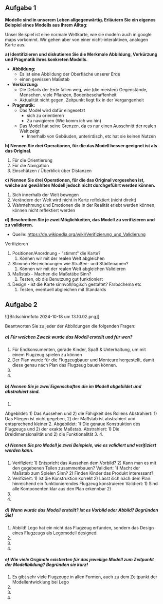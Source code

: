 ## Aufgabe 1

**Modelle sind in unserem Leben allgegenwärtig. Erläutern Sie ein eigenes Beispiel eines Modells aus Ihrem Alltag:** 

Unser Beispiel ist eine normale Weltkarte, wie sie modern auch in google maps vorkommt. Wir gehen aber von einer nicht-interaktiven, analogen Karte aus.

**a) Identifizieren und diskutieren Sie die Merkmale Abbildung, Verkürzung und Pragmatik ihres konkreten Modells.** 

- **Abbildung:**
	- Es ist eine Abbildung der Oberfläche unserer Erde 
	- einen gewissen Maßstab
- **Verkürzung:** 
	- Die Details der Erde fallen weg, wie (die meisten) Gegenstände, Menschen, viele Pflanzen, Bodenbeschaffenheit
	- Aktualität nicht gegen, Zeitpunkt liegt fix in der Vergangenheit
- **Pragmatik:** 
	- Das Model wird dafür eingesetzt 
		- sich zu orientieren
		- Zu navigieren (Wie komm ich wo hin)
	- Das Model hat seine Grenzen, da es nur einen Ausschnitt der realen Welt zeigt
		- Innerhalb von Gebäuden, unterirdisch, etc hat sie keinen Nutzen

**b) Nennen Sie drei Operationen, für die das Modell besser geeignet ist als das Original.** 

1. Für die Orientierung
2. Für die Navigation
3. Einschätzen / Überblick über Distanzen
   
**c) Nennen Sie drei Operationen, für die das Original vorgesehen ist, welche am gewählten Modell jedoch nicht durchgeführt werden können.** 

1. Sich innerhalb der Welt bewegen
2. Verändern der Welt wird nicht in Karte reflektiert (nicht direkt)
3. Wahrnehmung und Emotionen die in der Realität erlebt werden können, können nicht reflektiert werden

**d) Beschreiben Sie je zwei Möglichkeiten, das Modell zu verifizieren und zu validieren.**

- Quelle: https://de.wikipedia.org/wiki/Verifizierung_und_Validierung

Verifizieren
1. Positionen/Anordnung - "stimmt" die Karte?
	1.  Können wir mit der realen Welt abgleichen
2. Stimmen Bezeichnungen wie Straßen- und Städtenamen? 
	1. Können wir mit der realen Welt abgleichen
Validieren
1. Maßstab - Machen die Maßstäbe Sinn?
	1. Testen, ob die Benutzung gut funktioniert
2. Design - ist die Karte sinnvoll/logisch gestaltet? Farbschema etc
	1. Testen, eventuell abgleichen mit Standards

## Aufgabe 2

![[Bildschirmfoto 2024-10-18 um 13.10.02.png]]


Beantworten Sie zu jeder der Abbildungen die folgenden Fragen: 

##### a) Für welchen Zweck wurde das Modell erstellt und für wen? 

1. Für Endkonsumenten, gerade Kinder, Spaß & Unterhaltung, um mit einem Flugzeug spielen zu können
2. Der Plan wurde für die Flugzeugbauer und Monteure hergestellt, damit diese genau nach Plan das Flugzeug bauen können.
3. 
4. 

##### b) Nennen Sie je zwei Eigenschaften die im Modell abgebildet und abstrahiert sind. 

1. 
Abgebildet: 1) Das Aussehen und 2) die Fähigkeit des Rollens
Abstrahiert: 1) Das Fliegen ist nicht gegeben, 2) der Maßstab ist abstrahiert und entsprechend kleiner
2. 
Abgebildet: 1) Die genaue Konstruktion des Flugzeugs und 2) der exakte Maßstab.
Abstrahiert: 1) Die Dreidimensionalität und 2) die Funktionalität
3. 
4. 

##### c) Nennen Sie pro Modell je zwei Beispiele, wie es validiert und verifiziert werden kann. 

1. 
   Verifiziert: 1) Entspricht das Aussehen dem Vorbild? 2) Kann man es mit den gegebenen Teilen zusammenbauen?
   Validiert: 1) Macht der Maßstab zum Spielen Sinn? 2) Finden Kinder das Produkt interessant?
2. 
   Verifiziert: 1) Ist die Konstruktion korrekt 2) Lässt sich nach dem Plan hinreichend ein funktionierendes Flugzeug konstruieren
   Validiert: 1) Sind alle Komponenten klar aus den Plan erkennbar 2) 
3. 
4. 

##### d) Wann wurde das Modell erstellt? Ist es Vorbild oder Abbild? Begründen Sie! 

1. Abbild! Lego hat ein nicht das Flugzeug erfunden, sondern das Design eines Flugzeugs als Legomodell designed.
2. 
3. 
4. 

##### e) Wie viele Originale existierten für das jeweilige Modell zum Zeitpunkt der Modellbildung? Begründen sie kurz!

1. Es gibt sehr viele Flugzeuge in allen Formen, auch zu dem Zeitpunkt der Modellentwicklung bei Lego
2. 
3. 
4. 